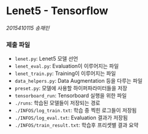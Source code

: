 # Lenet5 - Tensorflow
*2015410115 송재민*



### 제출 파일
- `lenet.py`: Lenet5 모델 선언
- `lenet_eval.py`: Evaluation이 이루어지는 파일
- `lenet_train.py`: Training이 이루어지는 파일
- `data_helpers.py`: Data Augmentation 등을 다루는 파일
- `preset.py`: 모델에 사용할 하이퍼파라미터들을 저장
- `tensorboard_run`: Tensorboard 실행을 위한 파일
- `./runs`: 학습된 모델들이 저장되는 경로
- `./INFOS/log_train.txt`: 학습 중 찍힌 로그들이 저장됨
- `./INFOS/log_eval.txt`: Evaluation 결과가 저장됨
- `./INFOS/train_result.txt`: 학습후 프리셋별 결과 요약
